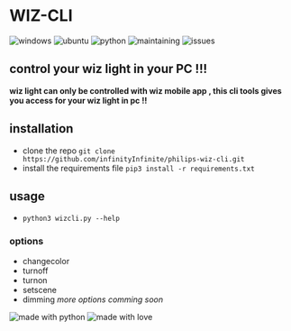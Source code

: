 # WIZ-CLI
![windows](https://img.shields.io/badge/Windows-0078D6?style=for-the-badge&logo=windows&logoColor=white)
![ubuntu](https://img.shields.io/badge/Ubuntu-E95420?style=for-the-badge&logo=ubuntu&logoColor=white)
![python](https://img.shields.io/badge/Python-3776AB?style=for-the-badge&logo=python&logoColor=white)
![maintaining](https://img.shields.io/badge/Maintained%3F-yes-green.svg)
![issues](https://img.shields.io/github/issues/{infinityInfinite}/{philips-wiz-cli}.svg)

## control your wiz light in your PC !!!
**wiz light can only be controlled with wiz mobile app , this cli tools gives you access for your wiz light in pc !!**

## installation
+ clone the repo
`git clone https://github.com/infinityInfinite/philips-wiz-cli.git`
+ install the requirements file
`pip3 install -r requirements.txt`

## usage
+ `python3 wizcli.py --help`

### options
+ changecolor
+ turnoff
+ turnon
+ setscene
+ dimming
*more options comming soon*



![made with python](http://ForTheBadge.com/images/badges/made-with-python.svg)
![made with love](http://ForTheBadge.com/images/badges/built-with-love.svg)
